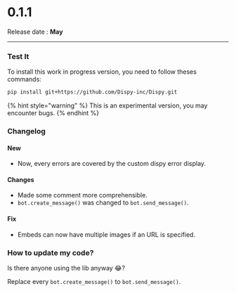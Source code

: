 # 0.1.1

Release date : **May**

***

### Test It

To install this work in progress version, you need to follow theses commands:

```sh
pip install git+https://github.com/Dispy-inc/Dispy.git
```

{% hint style="warning" %}
This is an experimental version, you may encounter bugs.
{% endhint %}

### Changelog

#### New

* Now, every errors are covered by the custom dispy error display.

#### Changes

* Made some comment more comprehensible.
* `bot.create_message()` was changed to `bot.send_message()`.

#### Fix

* Embeds can now have multiple images if an URL is specified.

### How to update my code?

Is there anyone using the lib anyway 😂?

Replace every `bot.create_message()` to `bot.send_message()`.
